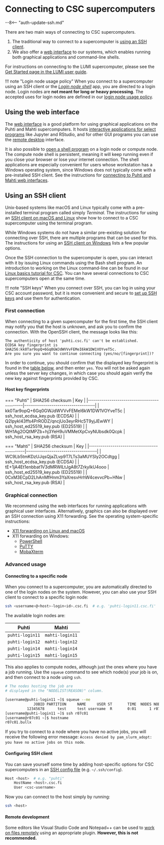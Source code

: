 # Connecting to CSC supercomputers

--8<-- "auth-update-ssh.md"

There are two main ways of connecting to CSC supercomputers.

1. The traditional way to connect to a supercomputer is
   [using an SSH client](#using-an-ssh-client).
2. We also offer a [web interface](#using-the-web-interface) to our systems,
   which enables running both graphical applications and command-line shells.

For instructions on connecting to the LUMI supercomputer, please see the
[Get Started page in the LUMI user guide](https://docs.lumi-supercomputer.eu/firststeps/getstarted/).

!!! note "Login node usage policy"
    When you connect to a supercomputer using an SSH client or the
    [*Login node shell*](../webinterface/shell.md) app, you are directed to a
    login node. Login nodes are **not meant for long or heavy processing**.
    The accepted uses for login nodes are defined in our
    [login node usage policy](../usage-policy.md#login-nodes).

## Using the web interface

The [web interface](../webinterface/index.md) is a good platform
for using graphical applications on the Puhti and Mahti supercomputers.
It hosts
[interactive applications for select programs](../webinterface/apps.md)
like Jupyter and RStudio, and for other GUI programs you can use the
[remote desktop](../webinterface/desktop.md) interface.

It is also possible to [open a shell program](../webinterface/shell.md) on a
login node or compute node. The compute node shell is persistent, meaning it
will keep running even if you close your browser or lose your internet
connection. The shell applications are especially convenient for users whose
workstation has a Windows operating system, since Windows does not
typically come with a pre-installed SSH client. See the instructions for
[connecting to Puhti and Mahti web interfaces](../webinterface/connecting.md).

## Using an SSH client

Unix-based systems like macOS and Linux typically come with a pre-installed
terminal program called simply *Terminal*. The instructions for using an
[SSH client on macOS and Linux](ssh-unix.md) show how to connect to a CSC
supercomputer using the terminal program.

While Windows systems do not have a similar pre-existing solution for connecting
over SSH, there are multiple programs that can be used for this. The
instructions for using an [SSH client on Windows](ssh-windows.md) lists a few
popular options.

Once the SSH connection to the supercomputer is open, you can interact with it
by issuing Linux commands using the Bash shell program. An introduction to
working on the Linux command-line can be found in our
[Linux basics tutorial for CSC](../../support/tutorials/env-guide/index.md).
You can have several connections to CSC supercomputers open at the same time.

!!! note "SSH keys"
    When you connect over SSH, you can log in using your CSC account password, but
    it is more convenient and secure to [set up SSH keys](ssh-keys.md) and use
    them for authentication.

### First connection

When connecting to a given supercomputer for the first time, the SSH client
may notify you that the host is unknown, and ask you to confirm the connection.
With the OpenSSH client, the message looks like this:

```text
The authenticity of host 'puhti.csc.fi' can't be established.
ECDSA key fingerprint is SHA256:kk0Tar9opQ+6Gq0GWJdWVVvFEMeI6kW1DW1VOYveT5c.
Are you sure you want to continue connecting (yes/no/[fingerprint])?
```

In order to continue, you should confirm that the displayed key fingerprint is
found in the [table below](#host-key-fingerprints), and then enter `yes`. You
will not be asked again unless the server key changes, in which case you
should again verify the new key against fingerprints provided by CSC.

#### Host key fingerprints

=== "Puhti"
    | SHA256 checksum                             | Key                                |
    |---------------------------------------------|------------------------------------|
    | kk0Tar9opQ+6Gq0GWJdWVVvFEMeI6kW1DW1VOYveT5c | ssh_host_ecdsa_key.pub (ECDSA)     |
    | Q2lpykI43ffs4PrRODZ/qncjUo3eyrRHc5T9yjJEwWY | ssh_host_ed25519_key.pub (ED25519) |
    | WH1Ag2OQtMPZb+hj3YeH9uVMMetXpCvyNUbsdk0Qcpk | ssh_host_rsa_key.pub (RSA)         |

=== "Mahti"
    | SHA256 checksum                             | Key                                |
    |---------------------------------------------|------------------------------------|
    | WC9Lb5tmKDzUJqsQjaZLvp9T7LTs3aMUYSIy2OCdtgg | ssh_host_ecdsa_key.pub (ECDSA)     |
    | tE+1jA4Et1enbbat1V3dMRWlLtJgA8t7ZrkyIkU4ooo | ssh_host_ed25519_key.pub (ED25519) |
    | 0CxM3ECpD2LhAnMfHnm3YaXresvHrhW4cevvcPb+HNw | ssh_host_rsa_key.pub (RSA)         |

### Graphical connection

We recommend using the web interfaces for running applications with graphical
user interfaces. Alternatively, graphics can also be displayed over an SSH
connection using X11 forwarding. See the operating system-specific instructions:

* [X11 forwarding on Linux and macOS](ssh-unix.md#graphical-connection)
* X11 forwarding on Windows:
    * [PowerShell](ssh-windows.md#graphical-connection-powershell)
    * [PuTTY](ssh-windows.md#graphical-connection-putty)
    * [MobaXterm](ssh-windows.md#graphical-connection-mobaxterm)

### Advanced usage

#### Connecting to a specific node

When you connect to a supercomputer, you are automatically directed to one of
the login nodes on the system. However, you can also use your SSH client to
connect to a specific login node:

```bash
ssh <username>@<host>-login<id>.csc.fi  # e.g. 'puhti-login11.csc.fi'
```

The available login nodes are:

| Puhti | Mahti |
|-|-|
| `puhti-login11` | `mahti-login11` |
| `puhti-login12` | `mahti-login12` |
| `puhti-login14` | `mahti-login14` |
| `puhti-login15` | `mahti-login15` |

This also applies to compute nodes, although just the ones where you have a
job running. Use the `squeue` command to see which node(s) your job is on, and
then connect to a node using `ssh`.

```bash
# The nodes hosting the job are
# displayed in the "NODELIST(REASON)" column.

[username@puhti-login11 ~]$ squeue --me
             JOBID PARTITION     NAME     USER ST       TIME  NODES NODELIST(REASON)
          12345678      test     test username  R       0:01      1 r07c01
[username@puhti-login11 ~]$ ssh r07c01
[username@r07c01 ~]$ hostname
r07c01.bullx
```

If you try to connect to a node where you have no active jobs, you will
receive the following error message: `Access denied by pam_slurm_adopt: you
have no active jobs on this node`.

#### Configuring SSH client

You can save yourself some time by adding host-specific options for CSC
supercomputers in an [SSH config file](https://www.ssh.com/academy/ssh/config)
(e.g. `~/.ssh/config`).

```bash
Host <host>  # e.g. "puhti"
    HostName <host>.csc.fi
    User <csc-username>
```

Now you can connect to the host simply by running:

```bash
ssh <host>
```

#### Remote development

Some editors like Visual Studio Code and Notepad++ can be used to
[work on files remotely](../../support/tutorials/remote-dev.md)
using an appropriate plugin. **However, this is not recommended.**
